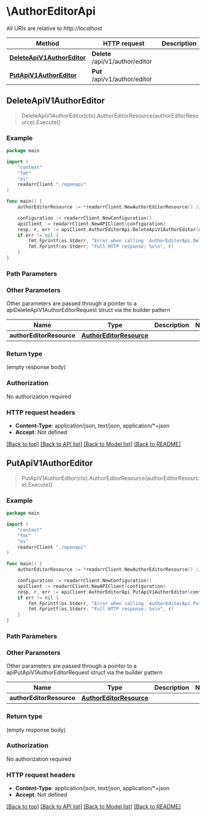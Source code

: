 # \AuthorEditorApi

All URIs are relative to *http://localhost*

Method | HTTP request | Description
------------- | ------------- | -------------
[**DeleteApiV1AuthorEditor**](AuthorEditorApi.md#DeleteApiV1AuthorEditor) | **Delete** /api/v1/author/editor | 
[**PutApiV1AuthorEditor**](AuthorEditorApi.md#PutApiV1AuthorEditor) | **Put** /api/v1/author/editor | 



## DeleteApiV1AuthorEditor

> DeleteApiV1AuthorEditor(ctx).AuthorEditorResource(authorEditorResource).Execute()



### Example

```go
package main

import (
    "context"
    "fmt"
    "os"
    readarrClient "./openapi"
)

func main() {
    authorEditorResource := *readarrClient.NewAuthorEditorResource() // AuthorEditorResource |  (optional)

    configuration := readarrClient.NewConfiguration()
    apiClient := readarrClient.NewAPIClient(configuration)
    resp, r, err := apiClient.AuthorEditorApi.DeleteApiV1AuthorEditor(context.Background()).AuthorEditorResource(authorEditorResource).Execute()
    if err != nil {
        fmt.Fprintf(os.Stderr, "Error when calling `AuthorEditorApi.DeleteApiV1AuthorEditor``: %v\n", err)
        fmt.Fprintf(os.Stderr, "Full HTTP response: %v\n", r)
    }
}
```

### Path Parameters



### Other Parameters

Other parameters are passed through a pointer to a apiDeleteApiV1AuthorEditorRequest struct via the builder pattern


Name | Type | Description  | Notes
------------- | ------------- | ------------- | -------------
 **authorEditorResource** | [**AuthorEditorResource**](AuthorEditorResource.md) |  | 

### Return type

 (empty response body)

### Authorization

No authorization required

### HTTP request headers

- **Content-Type**: application/json, text/json, application/*+json
- **Accept**: Not defined

[[Back to top]](#) [[Back to API list]](../README.md#documentation-for-api-endpoints)
[[Back to Model list]](../README.md#documentation-for-models)
[[Back to README]](../README.md)


## PutApiV1AuthorEditor

> PutApiV1AuthorEditor(ctx).AuthorEditorResource(authorEditorResource).Execute()



### Example

```go
package main

import (
    "context"
    "fmt"
    "os"
    readarrClient "./openapi"
)

func main() {
    authorEditorResource := *readarrClient.NewAuthorEditorResource() // AuthorEditorResource |  (optional)

    configuration := readarrClient.NewConfiguration()
    apiClient := readarrClient.NewAPIClient(configuration)
    resp, r, err := apiClient.AuthorEditorApi.PutApiV1AuthorEditor(context.Background()).AuthorEditorResource(authorEditorResource).Execute()
    if err != nil {
        fmt.Fprintf(os.Stderr, "Error when calling `AuthorEditorApi.PutApiV1AuthorEditor``: %v\n", err)
        fmt.Fprintf(os.Stderr, "Full HTTP response: %v\n", r)
    }
}
```

### Path Parameters



### Other Parameters

Other parameters are passed through a pointer to a apiPutApiV1AuthorEditorRequest struct via the builder pattern


Name | Type | Description  | Notes
------------- | ------------- | ------------- | -------------
 **authorEditorResource** | [**AuthorEditorResource**](AuthorEditorResource.md) |  | 

### Return type

 (empty response body)

### Authorization

No authorization required

### HTTP request headers

- **Content-Type**: application/json, text/json, application/*+json
- **Accept**: Not defined

[[Back to top]](#) [[Back to API list]](../README.md#documentation-for-api-endpoints)
[[Back to Model list]](../README.md#documentation-for-models)
[[Back to README]](../README.md)

